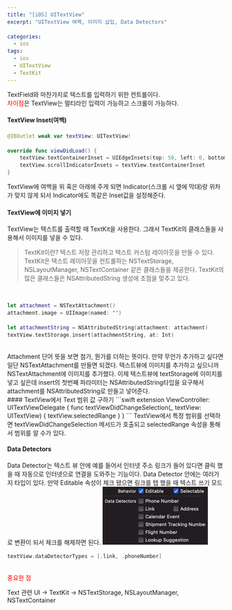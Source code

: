 ```yaml
---
title: "[iOS] UITextView"
excerpt: "UITextView 여백, 이미지 삽입, Data Detectors"

categories:
  - ios
tags:
  - ios
  - UITextView
  - TextKit
---
```


TextField와 마찬가지로 텍스트를 입력하기 위한 컨트롤이다.  
<span style="color:red">차이점</span>은 TextView는 멀티라인 입력이 가능하고 스크롤이 가능하다.


#### TextView Inset(여백)

```swift
@IBOutlet weak var textView: UITextView!
    
override func viewDidLoad() {
    textView.textContainerInset = UIEdgeInsets(top: 50, left: 0, bottom: 50, right: 0)
    textView.scrollIndicatorInsets = textView.textContainerInset
}
```    
TextView에 여백을 위 혹은 아래에 주게 되면 Indicator(스크롤 시 옆에 막대)랑 위차가 맞지 않게 되서 Indicator에도 똑같은 Inset값을 설정해준다.
<br>

#### TextView에 이미지 넣기
TextView는 텍스트를 출력할 때 TextKit을 사용한다. 그래서 TextKit의 클래스들을 사용해서 이미지를 넣을 수 있다.
> TextKit이란?
> 텍스트 저장 관리하고 텍스트 커스텀 레이아웃을 만들 수 있다.
> TextKit은 텍스트 레이아웃을 컨트롤하는 NSTextStorage, NSLayoutManager, NSTextContainer 같은 클래스들을 제공한다. TextKit의 많은 클래스들은 NSAttributedString 생성에 초점을 맞추고 있다.
<br>

```swift
let attachment = NSTextAttachment()
attachment.image = UIImage(named: "")
        
let attachmentString = NSAttributedString(attachment: attachment)
textView.textStorage.insert(attachmentString, at: Int)
```
<br>
Attachment 단어 뜻을 보면 첨가, 뭔가를 더하는 뜻이다. 만약 무언가 추가하고 싶다면 일단 NSTextAttachment를 만들면 되겠다.
텍스트뷰에 이미지를 추가하고 싶으니까 NSTextAttachment에 이미지를 추가했다.
이제 텍스트뷰에 textStorage에 이미지를 넣고 싶은데 insert의 첫번째 파라미터는 NSAttributedString타입을 요구해서 attachment를 NSAttributedString로 만들고 넣어준다.
<br>
#### TextView에서 Text 범위 값 구하기
```swift
extension ViewController: UITextViewDelegate {
    func textViewDidChangeSelection(_ textView: UITextView) {
        textView.selectedRange
    }
}
```
TextView에서 특정 범위를 선택하면 textViewDidChangeSelection 메서드가 호출되고 selectedRange 속성을 통해서 범위를 알 수가 있다.
<br>

#### Data Detectors
Data Detector는 텍스트 뷰 안에 예를 들어서 인터넷 주소 링크가 들어 있다면 클릭 했을 때 자동으로 인터넷으로 연결을 도와주는 기능이다.
Data Detector 안에는 여러가지 타입이 있다. 만약 Editable 속성이 체크 됐으면 링크를 탭 했을 때 텍스트 쓰기 모드로 변환이 되서 체크를 해제하면 된다.
<img src="/assets/images/textView/01.png">
<br>
```swift
textView.dataDetectorTypes = [.link, .phoneNumber]
```
<br>
<span style="color:red">중요한 점</span>

Text 관련 UI -> TextKit -> NSTextStorage, NSLayoutManager, NSTextContainer